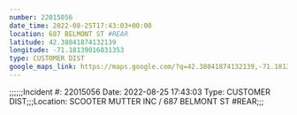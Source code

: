 ```yaml
---
number: 22015056
date_time: 2022-08-25T17:43:03+00:00
location: 687 BELMONT ST #REAR
latitude: 42.38041874132139
longitude: -71.18139016031353
type: CUSTOMER DIST
google_maps_link: https://maps.google.com/?q=42.38041874132139,-71.18139016031353
---
```


;;;;;;Incident #: 22015056  Date: 2022-08-25 17:43:03   Type: CUSTOMER DIST;;;Location: SCOOTER MUTTER INC / 687 BELMONT ST #REAR;;;
